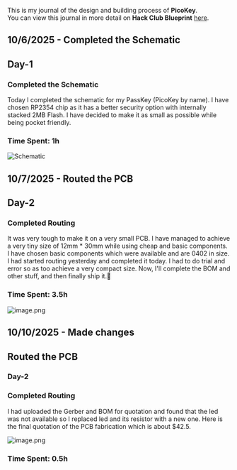 <!--
  ===================    !!READ THIS NOTICE!!   ====================
  DO NOT edit this file manually. Your changes WILL BE OVERWRITTEN!
  This journal is auto generated and updated by Hack Club Blueprint.
  To edit this file, please edit your journal entries on Blueprint.
  ==================================================================
-->

This is my journal of the design and building process of **PicoKey**.  
You can view this journal in more detail on **Hack Club Blueprint** [here](https://blueprint.hackclub.com/projects/203).


## 10/6/2025 - Completed the Schematic  

## Day-1
### Completed the Schematic

Today I completed the schematic for my PassKey (PicoKey by name). I have chosen RP2354 chip as it has a better security option with internally stacked 2MB Flash. I have decided to make it as small as possible while being pocket friendly.

### Time Spent: 1h
![Schematic](https://blueprint.hackclub.com/user-attachments/blobs/redirect/eyJfcmFpbHMiOnsiZGF0YSI6NzMxLCJwdXIiOiJibG9iX2lkIn19--f0ddff0d15efaf91410b30fc21f8cccbe2cd5cf3/SCH_Schematic1_1-P1_2025-10-06.svg)  

## 10/7/2025 - Routed the PCB  

## Day-2
### Completed Routing

It was very tough to make it on a very small PCB. I have managed to achieve a very tiny size of 12mm * 30mm while using cheap and basic components. I have chosen basic components which were available and are 0402 in size. I had started routing yesterday and completed it today. I had to do trial and error so as too achieve a very compact size. Now, I'll complete the BOM and other stuff, and then finally ship it.🚢

### Time Spent: 3.5h

![image.png](https://blueprint.hackclub.com/user-attachments/blobs/redirect/eyJfcmFpbHMiOnsiZGF0YSI6ODY2LCJwdXIiOiJibG9iX2lkIn19--343cd347dd69211fc981e4a9c883175f040da856/image.png)

  

## 10/10/2025 - Made changes  

## Routed the PCB
### Day-2
### Completed Routing

I had uploaded the Gerber and BOM for quotation and found that the led was not available so I replaced led and its resistor with a new one. Here is the final quotation of the PCB fabrication which is about $42.5.

![image.png](https://blueprint.hackclub.com/user-attachments/blobs/proxy/eyJfcmFpbHMiOnsiZGF0YSI6MTM4OCwicHVyIjoiYmxvYl9pZCJ9fQ==--77733d51231d8e3884d699e43df32ceb510dcc43/image.png)

### Time Spent: 0.5h  

